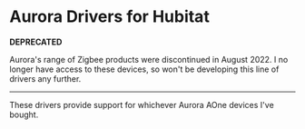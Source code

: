 # Aurora Drivers for Hubitat

**DEPRECATED**

Aurora's range of Zigbee products were discontinued in August 2022. I no longer have access to these devices, so won't be developing this line of drivers any further.

---

These drivers provide support for whichever Aurora AOne devices I've bought.
